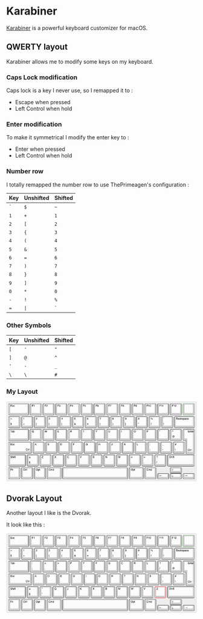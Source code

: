 # Karabiner

[Karabiner](https://karabiner-elements.pqrs.org) is a powerful keyboard customizer for macOS.

## QWERTY layout

Karabiner allows me to modify some keys on my keyboard.

### Caps Lock modification

Caps lock is a key I never use, so I remapped it to :

- Escape when pressed
- Left Control when hold

### Enter modification

To make it symmetrical I modify the enter key to :

- Enter when pressed
- Left Control when hold

### Number row

I totally remapped the number row to use ThePrimeagen's configuration :

| Key     | Unshifted | Shifted |
| ------- | --------- | ------- |
| `` ` `` | `$`       | `~`     |
| `1`     | `+`       | `1`     |
| `2`     | `[`       | `2`     |
| `3`     | `{`       | `3`     |
| `4`     | `(`       | `4`     |
| `5`     | `&`       | `5`     |
| `6`     | `=`       | `6`     |
| `7`     | `)`       | `7`     |
| `8`     | `}`       | `8`     |
| `9`     | `]`       | `9`     |
| `0`     | `*`       | `0`     |
| `-`     | `!`       | `%`     |
| `=`     | `\|`      | `` ` `` |

### Other Symbols

| Key | Unshifted | Shifted |
| --- | --------- | ------- |
| `[` | `'`       | `"`     |
| `]` | `@`       | `^`     |
| `'` | `-`       | `_`     |
| `\` | `\`       | `#`     |

### My Layout

![Qwerty Layout](/config/karabiner/qwerty.jpg)

## Dvorak Layout

Another layout I like is the Dvorak.

It look like this :

![Dvorak Layout](/config/karabiner/dvorak.jpg)